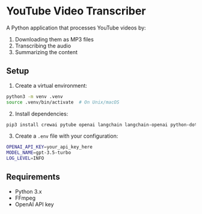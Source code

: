 # YouTube Video Transcriber

A Python application that processes YouTube videos by:
1. Downloading them as MP3 files
2. Transcribing the audio
3. Summarizing the content

## Setup

1. Create a virtual environment:
```bash
python3 -m venv .venv
source .venv/bin/activate  # On Unix/macOS
```

2. Install dependencies:
```bash
pip3 install crewai pytube openai langchain langchain-openai python-dotenv whisper pydub ffmpeg-python
```

3. Create a `.env` file with your configuration:
```bash
OPENAI_API_KEY=your_api_key_here
MODEL_NAME=gpt-3.5-turbo
LOG_LEVEL=INFO
```

## Requirements
- Python 3.x
- FFmpeg
- OpenAI API key 